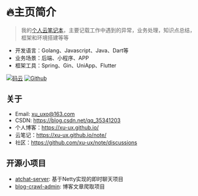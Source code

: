# :fire:主页简介

> 我的[个人云笔记本](https://xu-ux.github.io/note/)，主要记载工作中遇到的异常，业务处理，知识点总结，框架和环境搭建等等
- 开发语言：Golang、Javascript、Java、Dart等
- 业务场景：后端、小程序、APP
- 框架工具：Spring、Gin、UniApp、Flutter

[![码云](https://img.shields.io/badge/Gitee-%E7%A0%81%E4%BA%91-yellow.svg)](https://gitee.com/xuo-oux)
[![Github](https://img.shields.io/badge/Github-Github-red.svg)](https://github.com/xu-ux)


## 关于

- Email: xu_uxo@163.com
- CSDN: https://blog.csdn.net/qq_35341203
- 个人博客：https://xu-ux.github.io/
- 云笔记：https://xu-ux.github.io/note/
- 社区：https://github.com/xu-ux/note/discussions

## 开源小项目

- [atchat-server](https://github.com/xu-ux/atchat-server):   基于Netty实现的即时聊天项目
- [blog-crawl-admin](https://github.com/xu-ux/blog-crawl-admin):  博客文章爬取项目